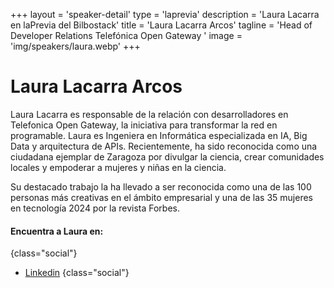 +++
layout = 'speaker-detail'
type = 'laprevia'
description = 'Laura Lacarra en laPrevia del Bilbostack'
title = 'Laura Lacarra Arcos'
tagline = 'Head of Developer Relations Telefónica Open Gateway '
image = 'img/speakers/laura.webp'
+++

# Laura Lacarra Arcos

Laura Lacarra es responsable de la relación con desarrolladores en Telefonica Open Gateway, la iniciativa para transformar la red en programable. Laura es Ingeniera en Informática especializada en IA, Big Data y arquitectura de APIs. Recientemente, ha sido reconocida como una ciudadana ejemplar de Zaragoza por divulgar la ciencia, crear comunidades locales y empoderar a mujeres y niñas en la ciencia.

Su destacado trabajo la ha llevado a ser reconocida como una de las 100 personas más creativas en el ámbito empresarial y una de las 35 mujeres en tecnología 2024 por la revista Forbes.

#### Encuentra a Laura en:

{class="social"}

- [Linkedin](https://www.linkedin.com/in/lauralacarra/)
  {class="social"}
